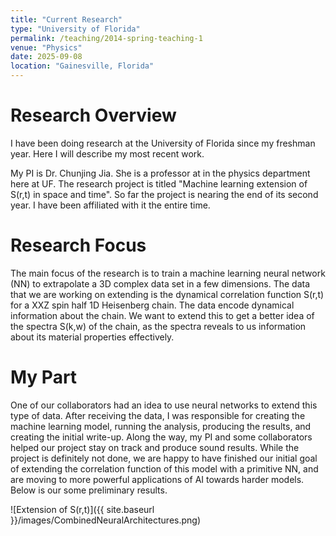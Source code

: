 ```yaml
---
title: "Current Research"
type: "University of Florida"
permalink: /teaching/2014-spring-teaching-1
venue: "Physics"
date: 2025-09-08
location: "Gainesville, Florida"
---
```

Research Overview
=====
I have been doing research at the University of Florida since my freshman year. Here I will describe my most recent work.

My PI is Dr. Chunjing Jia. She is a professor at in the physics department here at UF. The research project is titled "Machine learning extension of S(r,t) in space and time". So far the project is nearing the end of its second year. I have been affiliated with it the entire time.

Research Focus
====
The main focus of the research is to train a machine learning neural network (NN) to extrapolate a 3D complex data set in a few dimensions. The data that we are working on extending is the dynamical correlation function S(r,t) for a XXZ spin half 1D Heisenberg chain. The data encode dynamical information about the chain. We want to extend this to get a better idea of the spectra S(k,w) of the chain, as the spectra reveals to us information about its material properties effectively. 

My Part
====
One of our collaborators had an idea to use neural networks to extend this type of data. After receiving the data, I was responsible for creating the machine learning model, running the analysis, producing the results, and creating the initial write-up. Along the way, my PI and some collaborators helped our project stay on track and produce sound results. While the project is definitely not done, we are happy to have finished our initial goal of extending the correlation function of this model with a primitive NN, and are moving to more powerful applications of AI towards harder models. Below is our some preliminary results.

![Extension of S(r,t)]({{ site.baseurl }}/images/CombinedNeuralArchitectures.png)
